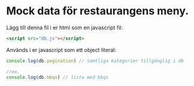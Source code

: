 # Mock data för restaurangens meny.

Lägg till denna fil i er html som en javascript fil:

```html
<script src="db.js"></script>
```

Används i er javascript som ett object literal:

```js
console.log(db.pagination) // samtliga kategorier tillgänglig i db

//ex.
console.log(db.bbqs) // lista med bbqs
```
